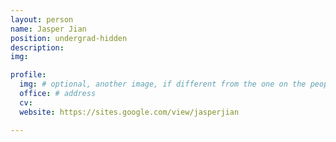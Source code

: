 ```yaml
---
layout: person
name: Jasper Jian
position: undergrad-hidden
description:
img: 

profile:
  img: # optional, another image, if different from the one on the people page
  office: # address
  cv:
  website: https://sites.google.com/view/jasperjian

---
```

